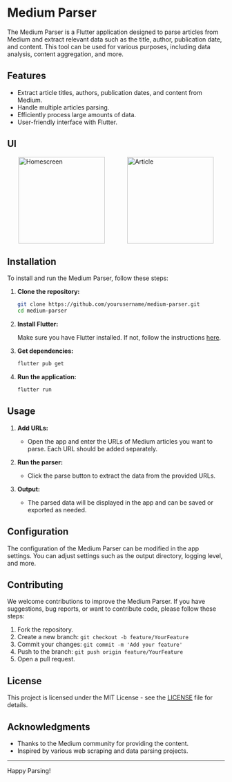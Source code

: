 # Medium Parser

The Medium Parser is a Flutter application designed to parse articles from Medium and extract relevant data such as the title, author, publication date, and content. This tool can be used for various purposes, including data analysis, content aggregation, and more.

## Features

- Extract article titles, authors, publication dates, and content from Medium.
- Handle multiple articles parsing.
- Efficiently process large amounts of data.
- User-friendly interface with Flutter.

## UI

<div style="display: flex; justify-content: space-around;">
    <img src="./images/homescreen.png" alt="Homescreen" width="200"/>
    <img src="./images/article.png" alt="Article" width="200"/>
</div>

## Installation

To install and run the Medium Parser, follow these steps:

1. **Clone the repository:**

   ```bash
   git clone https://github.com/yourusername/medium-parser.git
   cd medium-parser
   ```

2. **Install Flutter:**

   Make sure you have Flutter installed. If not, follow the instructions [here](https://flutter.dev/docs/get-started/install).

3. **Get dependencies:**

   ```bash
   flutter pub get
   ```

4. **Run the application:**

   ```bash
   flutter run
   ```

## Usage

1. **Add URLs:**

   - Open the app and enter the URLs of Medium articles you want to parse. Each URL should be added separately.

2. **Run the parser:**

   - Click the parse button to extract the data from the provided URLs.

3. **Output:**
   - The parsed data will be displayed in the app and can be saved or exported as needed.

## Configuration

The configuration of the Medium Parser can be modified in the app settings. You can adjust settings such as the output directory, logging level, and more.

## Contributing

We welcome contributions to improve the Medium Parser. If you have suggestions, bug reports, or want to contribute code, please follow these steps:

1. Fork the repository.
2. Create a new branch: `git checkout -b feature/YourFeature`
3. Commit your changes: `git commit -m 'Add your feature'`
4. Push to the branch: `git push origin feature/YourFeature`
5. Open a pull request.

## License

This project is licensed under the MIT License - see the [LICENSE](LICENSE) file for details.

## Acknowledgments

- Thanks to the Medium community for providing the content.
- Inspired by various web scraping and data parsing projects.

---

Happy Parsing!
